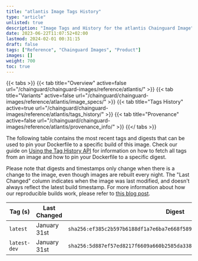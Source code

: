 ```yaml
---
title: "atlantis Image Tags History"
type: "article"
unlisted: true
description: "Image Tags and History for the atlantis Chainguard Image"
date: 2023-06-22T11:07:52+02:00
lastmod: 2024-02-01 00:31:15
draft: false
tags: ["Reference", "Chainguard Images", "Product"]
images: []
weight: 700
toc: true
---
```


{{< tabs >}}
{{< tab title="Overview" active=false url="/chainguard/chainguard-images/reference/atlantis/" >}}
{{< tab title="Variants" active=false url="/chainguard/chainguard-images/reference/atlantis/image_specs/" >}}
{{< tab title="Tags History" active=true url="/chainguard/chainguard-images/reference/atlantis/tags_history/" >}}
{{< tab title="Provenance" active=false url="/chainguard/chainguard-images/reference/atlantis/provenance_info/" >}}
{{</ tabs >}}

The following table contains the most recent tags and digests that can be used to pin your Dockerfile to a specific build of this image. Check our guide on [Using the Tag History API](/chainguard/chainguard-images/using-the-tag-history-api/) for information on how to fetch all tags from an image and how to pin your Dockerfile to a specific digest.

Please note that digests and timestamps only change when there is a change to the image, even though images are rebuilt every night. The "Last Changed" column indicates when the image was last modified, and doesn't always reflect the latest build timestamp. For more information about how our reproducible builds work, please refer to [this blog post](https://www.chainguard.dev/unchained/reproducing-chainguards-reproducible-image-builds).

| Tag (s)       | Last Changed | Digest                                                                    |
|---------------|--------------|---------------------------------------------------------------------------|
|  `latest`     | January 31st | `sha256:ef385c2b597b6188df1a7e6ba7e668f58929f5e5dd3b9d2acdd4e5eb6a74eb41` |
|  `latest-dev` | January 31st | `sha256:5d887ef57ed8217f6609a660b2585da338e2a730151e4211728671b38781de15` |

